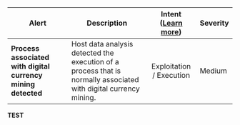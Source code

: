 |Alert|Description|Intent ([Learn more](#intentions))|Severity|
|----|----|:----:|--|
|**Process associated with digital currency mining detected**|Host data analysis detected the execution of a process that is normally associated with digital currency mining.|Exploitation / Execution|Medium|
**TEST**
